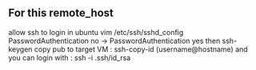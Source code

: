 ## For this remote_host
allow ssh to login in ubuntu
vim /etc/ssh/sshd_config
PasswordAuthentication no -> PasswordAuthentication yes
then ssh-keygen
copy pub to target VM : ssh-copy-id (username@hostname)
and you can login with : ssh -i .ssh/id_rsa